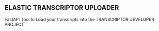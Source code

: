 ## ELASTIC TRANSCRIPTOR UPLOADER

FastAPI Tool to Load your transcripts into the TRANSCRIPTOR DEVELOPER
PROJECT
